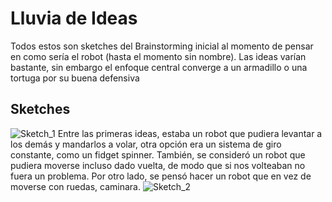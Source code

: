 # Lluvia de Ideas

Todos estos son sketches del Brainstorming inicial al momento de pensar en como sería el robot (hasta el momento sin nombre).
Las ideas varían bastante, sin embargo el enfoque central converge a un armadillo o una tortuga por su buena defensiva

## Sketches
![Sketch_1](/sketch_01.jpg)
Entre las primeras ideas, estaba un robot que pudiera levantar a los demás y mandarlos a volar, otra opción era un sistema de giro constante, como un fidget spinner. También, se consideró un robot que pudiera moverse incluso dado vuelta, de modo que si nos volteaban no fuera un problema. Por otro lado, se pensó hacer un robot que en vez de moverse con ruedas, caminara. 
![Sketch_2](/sketch_02.jpg)
